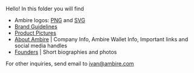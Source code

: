Hello!
In this folder you will find
- Ambire logos: [PNG](https://github.com/AmbireTech/ambire-brand/tree/main/Media%20Kit/Logo%20%7C%20PNG) and [SVG](https://github.com/AmbireTech/ambire-brand/tree/main/Media%20Kit/Logo%20%7C%20SVG)
- [Brand Guidelines](https://github.com/AmbireTech/ambire-brand/blob/main/Media%20Kit/Ambire%20Brand%20Guidelines%20for%20Partners.pdf)
- [Product Pictures]()
- [About Ambire](https://github.com/AmbireTech/ambire-brand/blob/main/Media%20Kit/About%20Ambire.md) | Company Info, Ambire Wallet Info, Important links and social media handles
- [Founders](https://github.com/AmbireTech/ambire-brand/tree/main/Media%20Kit/Founders) | Short biographies and photos


For other inquiries, send email to ivan@ambire.com
